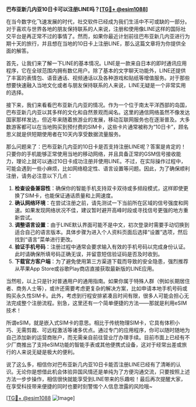 **巴布亚新几内亚10日卡可以注册LINE吗？[[TG💪+ @esim1088](https://t.me/s/esim1088)]**

在当今数字化飞速发展的时代，社交软件已经成为我们生活中不可或缺的一部分。对于喜欢与世界各地的朋友保持联系的人来说，注册和使用像LINE这样的国际社交平台是再正常不过的事情了。然而，如果你最近计划前往巴布亚新几内亚进行为期十天的旅行，并且想在当地的10日卡上注册LINE，那么这篇文章将为你提供全面的解答。

首先，让我们来了解一下LINE的基本情况。LINE是一款来自日本的即时通讯应用程序，它在全球范围内拥有数亿用户。除了基本的文字聊天功能外，LINE还提供了丰富的表情包、语音通话、视频通话以及各种游戏和贴纸等增值服务。对于那些想要快速融入当地文化或者与朋友保持联系的人来说，LINE无疑是一个非常实用的选择。

接下来，我们来看看巴布亚新几内亚的情况。作为一个位于南太平洋西部的岛国，巴布亚新几内亚以其多样的文化和自然景观而闻名。这里的通信网络虽然不像发达国家那样发达，但近年来随着旅游业的发展，移动互联网服务也在逐渐普及。大多数游客都可以在当地购买到预付费的SIM卡，这些卡片通常被称为“10日卡”，顾名思义就是供短期使用者在10天内享受数据流量服务。

那么问题来了：巴布亚新几内亚的10日卡是否支持注册LINE呢？答案是肯定的！只要你的手机能够正常使用当地的移动网络，并且具备正常的GSM信号接收能力，理论上就可以通过10日卡成功注册并使用LINE。不过，在实际操作过程中，可能会遇到一些小麻烦，比如网络稳定性、语言设置等问题。因此，为了确保顺利注册，请务必注意以下几点：

1. **检查设备兼容性**：确保你的智能手机支持双卡双待或多频段模式，这样即使更换了SIM卡，也能保证通话质量和上网速度。
2. **确认网络环境**：在尝试注册之前，请先测试一下当前所在区域的信号强度和网速。如果发现网络状况不佳，建议暂时避开高峰时段或寻找信号更强的地方重新尝试。
3. **调整语言设置**：由于LINE默认界面可能不是中文，初次登录时需要手动切换到适合自己的语言版本。具体步骤为进入个人资料页面后选择“设置”选项，然后找到“语言”菜单进行更改。
4. **验证手机号码**：注册过程中通常会要求输入有效的手机号码以完成身份认证。此时请确保所填号码正确无误，并留意短信验证码是否及时收到。
5. **下载官方客户端**：为了避免使用第三方渠道下载而导致的安全隐患，强烈推荐从苹果App Store或谷歌Play商店直接获取最新版的LINE应用。

当然啦，以上只是针对普通用户的通用指南。如果你属于特殊人群（例如长期居住者、商务人士等），或许还需要考虑更复杂的解决方案，比如申请本地手机号码或购买永久性SIM卡。此外，考虑到行程安排紧凑且时间有限，很多人可能会担心无法完成整个注册流程。别急，这里还有一个简单便捷的方法——那就是利用eSIM技术！

所谓eSIM，就是嵌入式SIM卡的意思。相比于传统物理SIM卡，它具有体积小巧、无需剪裁、可远程激活等诸多优点。通过专门的应用程序，你可以随时随地为自己添加新的运营商账户，而无需亲自前往营业厅办理手续。目前市面上已经有不少厂商推出了支持eSIM功能的智能手表或其他便携式设备，这对于经常出差或旅行的人来说无疑是极大的便利。

说了这么多，相信你对巴布亚新几内亚10日卡能否注册LINE已经有了清晰的认识。无论你是想借此机会体验异国风情还是单纯为了方便沟通交流，只要按照上述方法一步步操作，相信很快就能享受到LINE带来的乐趣啦！最后再次提醒大家，在享受科技带来便捷的同时也要时刻警惕个人信息泄露的风险哦~

[[TG💪+ @esim1088](https://t.me/s/esim1088) ![Image](https://i.postimg.cc/4NQfJmqS/Snipaste-2025-05-13-00-14-12.png)]
